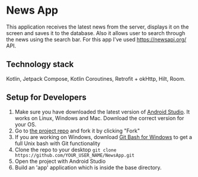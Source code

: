 # News App

This application receives the latest news from the server, displays it on the screen and saves it to the database. Also it allows user to search through the news using the search bar.
For this app I've used https://newsapi.org/ API.

## Technology stack
Kotlin, Jetpack Compose, Kotlin Coroutines, Retrofit + okHttp, Hilt, Room.

## Setup for Developers
1. Make sure you have downloaded the latest version of [Android Studio](https://developer.android.com/sdk/index.html). It works on Linux, Windows and Mac. Download the correct version for your OS.
2. Go to [the project repo](https://github.com/UstinovaUliana/NewsApp) and fork it by clicking "Fork"
3. If you are working on Windows, download [Git Bash for Windows](https://git-for-windows.github.io/) to get a full Unix bash with Git functionality
4. Clone the repo to your desktop `git clone https://github.com/YOUR_USER_NAME/NewsApp.git`
5. Open the project with Android Studio
6. Build an 'app' application which is inside the base directory.
